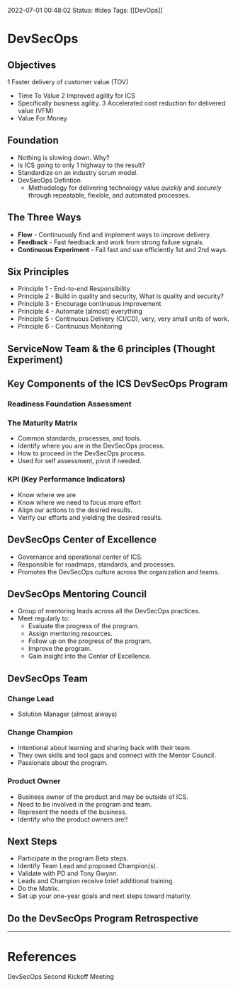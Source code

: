  2022-07-01 00:48:02
Status: #idea
Tags: [[DevOps]]

# DevSecOps
## Objectives

1 Faster delivery of customer value (TOV)

-   Time To Value
    2 Improved agility for ICS
-   Specifically business agility.
    3 Accelerated cost reduction for delivered value (VFM)
-   Value For Money

## Foundation

-   Nothing is slowing down. Why?
-   Is ICS going to only 1 highway to the result?
-   Standardize on an industry scrum model.
-   DevSecOps Defintion
    -   Methodology for delivering technology value _quickly_ and _securely_ through repeatable, flexible, and automated processes.

## The Three Ways

-   **Flow** - Continuously find and implement ways to improve delivery.
-   **Feedback** - Fast feedback and work from strong failure signals.
-   **Continuous Experiment** - Fail fast and use efficiently 1st and 2nd ways.

## Six Principles

-   Principle 1 - End-to-end Responsibility
-   Principle 2 - Build in quality and security, What is quality and security?
-   Principle 3 - Encourage continuous improvement
-   Principle 4 - Automate (almost) everything
-   Principle 5 - Continuous Delivery (CI/CD), very, very small units of work.
-   Principle 6 - Continuous Monitoring

## ServiceNow Team & the 6 principles (Thought Experiment)

## Key Components of the ICS DevSecOps Program

### Readiness Foundation Assessment

### The Maturity Matrix

-   Common standards, processes, and tools.
-   Identify where you are in the DevSecOps process.
-   How to proceed in the DevSecOps process.
-   Used for self assessment, pivot if needed.

### KPI (Key Performance Indicators)

-   Know where we are
-   Know where we need to focus more effort
-   Align our actions to the desired results.
-   Verify our efforts and yielding the desired results.

## DevSecOps Center of Excellence

-   Governance and operational center of ICS.
-   Responsible for roadmaps, standards, and processes.
-   Promotes the DevSecOps culture across the organization and teams.

## DevSecOps Mentoring Council

-   Group of mentoring leads across all the DevSecOps practices.
-   Meet regularly to:
    -   Evaluate the progress of the program.
    -   Assign mentoring resources.
    -   Follow up on the progress of the program.
    -   Improve the program.
    -   Gain insight into the Center of Excellence.

## DevSecOps Team

### Change Lead

-   Solution Manager (almost always)

### Change Champion

-   Intentional about learning and sharing back with their team.
-   They own skills and tool gaps and connect with the Mentor Council.
-   Passionate about the program.

### Product Owner

-   Business owner of the product and may be outside of ICS.
-   Need to be involved in the program and team.
-   Represent the needs of the business.
-   Identify who the product owners are!!

## Next Steps

-   Participate in the program Beta steps.
-   Identify Team Lead and proposed Champion(s).
-   Validate with PD and Tony Gwynn.
-   Leads and Champion receive brief additional training.
-   Do the Matrix.
-   Set up your one-year goals and next steps toward maturity.

## Do the DevSecOps Program Retrospective

---
# References

DevSecOps Second Kickoff Meeting